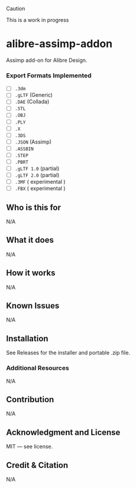 > [!CAUTION]
> This is a work in progress

# alibre-assimp-addon

Assimp add-on for Alibre Design.

### Export Formats Implemented
- [ ] `.3dm`
- [ ] `.gLTF` (Generic)
- [ ] `.DAE` (Collada)
- [ ] `.STL`
- [ ] `.OBJ`
- [ ] `.PLY`
- [ ] `.X`
- [ ] `.3DS`
- [ ] `.JSON` (Assimp)
- [ ] `.ASSBIN`
- [ ] `.STEP`
- [ ] `.PBRT`
- [ ] `.gLTF 1.0` (partial)
- [ ] `.gLTF 2.0` (partial)
- [ ] `.3MF` ( experimental )
- [ ] `.FBX` ( experimental )

## Who is this for

N/A

## What it does

N/A

## How it works

N/A

## Known Issues

N/A

## Installation

See Releases for the installer and portable .zip file.

### Additional Resources

N/A

## Contribution

N/A

## Acknowledgment and License

MIT — see license.

## Credit & Citation

N/A





